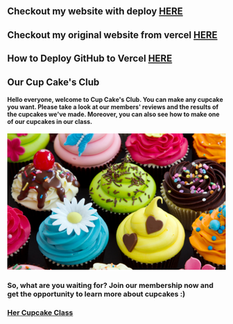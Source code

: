 ## Checkout my website with deploy [HERE](https://www.cutiepai.site/)

## Checkout my original website from vercel [HERE](https://module-2-gitchan07.vercel.app/)

## How to Deploy GitHub to Vercel [HERE](STEP.md)

## Our Cup Cake's Club

#### Hello everyone, welcome to Cup Cake's Club. You can make any cupcake you want. Please take a look at our members' reviews and the results of the cupcakes we've made. Moreover, you can also see how to make one of our cupcakes in our class.

<img src=images/cupcake-header.jpg/>

### So, what are you waiting for? Join our membership now and get the opportunity to learn more about cupcakes :)

### [Her Cupcake Class](https://module-2-gitchan07.vercel.app/)
